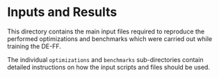 # Inputs and Results

This directory contains the main input files required to reproduce the performed optimizations and benchmarks
which were carried out while training the DE-FF.

The individual `optimizations` and `benchmarks` sub-directories contain detailed instructions on how the
input scripts and files should be used.

